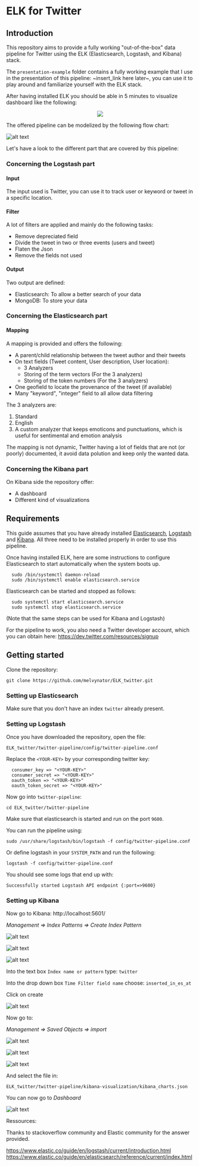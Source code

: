 # ELK for Twitter

## Introduction

This repository aims to provide a fully working "out-of-the-box" data pipeline for Twitter using the ELK (Elasticsearch, Logstash, and Kibana) stack. 

The `presentation-example` folder contains a fully working example that I use in the presentation of this pipeline: ~insert_link here later~, you can use it to play around and familiarize yourself with the ELK stack.


After having installed ELK you should be able in 5 minutes to visualize dashboard like the following:

<p align="center">
   <img src ="https://github.com/melvynator/ELK_twitter/blob/master/img/dashboard_visualization.gif" />
</p>

The offered pipeline can be modelized by the following flow chart:

![alt text](https://github.com/melvynator/ELK_twitter/blob/master/img/pipeline.png "Pipeline")

Let's have a look to the different part that are covered by this pipeline:

### Concerning the Logstash part

#### Input

The input used is Twitter, you can use it to track user or keyword or tweet in a specific location.

#### Filter

A lot of filters are applied and mainly do the following tasks:

* Remove depreciated field
* Divide the tweet in two or three events (users and tweet)
* Flaten the Json
* Remove the fields not used

#### Output

Two output are defined:

* Elasticsearch: To allow a better search of your data
* MongoDB: To store your data

### Concerning the Elasticsearch part

#### Mapping

A mapping is provided and offers the following:

* A parent/child relationship between the tweet author and their tweets
* On text fields (Tweet content, User description, User location):
  * 3 Analyzers
  * Storing of the term vectors (For the 3 analyzers)
  * Storing of the token numbers (For the 3 analyzers)
* One geofield to locate the provenance of the tweet (if available)
* Many "keyword", "integer" field to all allow data filtering

The 3 analyzers are:
1. Standard
1. English
1. A custom analyzer that keeps emoticons and punctuations, which is useful for sentimental and emotion analysis

The mapping is not dynamic, Twitter having a lot of fields that are not (or poorly) documented, it avoid data polution and keep only the wanted data.

### Concerning the Kibana part

On Kibana side the repository offer:

* A dashboard
* Different kind of visualizations

## Requirements

This guide assumes that you have already installed [Elasticsearch](https://www.elastic.co/guide/en/elasticsearch/reference/current/setup.html), [Logstash](https://www.elastic.co/guide/en/logstash/current/installing-logstash.html) and [Kibana](https://www.elastic.co/guide/en/kibana/current/install.html). All three need to be installed properly in order to use this pipeline.

Once having installed ELK, here are some instructions to configure Elasticsearch to start automatically when the system boots up.

      sudo /bin/systemctl daemon-reload
      sudo /bin/systemctl enable elasticsearch.service

Elasticsearch can be started and stopped as follows:

      sudo systemctl start elasticsearch.service
      sudo systemctl stop elasticsearch.service

(Note that the same steps can be used for Kibana and Logstash)

For the pipeline to work, you also need a Twitter developer account, which you can obtain here: https://dev.twitter.com/resources/signup

## Getting started

Clone the repository:

`git clone https://github.com/melvynator/ELK_twitter.git`

### Setting up Elasticsearch

Make sure that you don't have an index `twitter` already present.

### Setting up Logstash

Once you have downloaded the repository, open the file:

`ELK_twitter/twitter-pipeline/config/twitter-pipeline.conf`

Replace the `<YOUR-KEY>` by your corresponding twitter key:


      consumer_key => "<YOUR-KEY>"
      consumer_secret => "<YOUR-KEY>"
      oauth_token => "<YOUR-KEY>"
      oauth_token_secret => "<YOUR-KEY>"


Now go into `twitter-pipeline`:

`cd ELK_twitter/twitter-pipeline`

Make sure that elasticsearch is started and run on the port `9600`.

You can run the pipeline using:

`sudo /usr/share/logstash/bin/logstash -f config/twitter-pipeline.conf`

Or define logstash in your `SYSTEM_PATH` and run the following:

`logstash -f config/twitter-pipeline.conf`

You should see some logs that end up with:

`Successfully started Logstash API endpoint {:port=>9600}`

### Setting up Kibana

Now go to Kibana: http://localhost:5601/

*Management => Index Patterns => Create Index Pattern*

![alt text](https://github.com/melvynator/ELK_twitter/blob/master/img/management.png "Management")

![alt text](https://github.com/melvynator/ELK_twitter/blob/master/img/index_patterns.png "Index Patterns")

![alt text](https://github.com/melvynator/ELK_twitter/blob/master/img/conf_index_pattern.png "Config index")

Into the text box `Index name or pattern` type: `twitter`

Into the drop down box `Time Filter field name` choose: `inserted_in_es_at`

Click on create

![alt text](https://github.com/melvynator/ELK_twitter/blob/master/img/filled_index_pattern.png "Fill out")

Now go to:

*Management => Saved Objects => import*

![alt text](https://github.com/melvynator/ELK_twitter/blob/master/img/management.png "Management")

![alt text](https://github.com/melvynator/ELK_twitter/blob/master/img/saved_objects.png "Saved objects")

![alt text](https://github.com/melvynator/ELK_twitter/blob/master/img/import.png "Import")

And select the file in:

`ELK_twitter/twitter-pipeline/kibana-visualization/kibana_charts.json`

You can now go to *Dashboard*

![alt text](https://github.com/melvynator/ELK_twitter/blob/master/img/dashboard.png "Dashboard")

Ressources:

Thanks to stackoverflow community and Elastic community for the answer provided.

https://www.elastic.co/guide/en/logstash/current/introduction.html
https://www.elastic.co/guide/en/elasticsearch/reference/current/index.html

